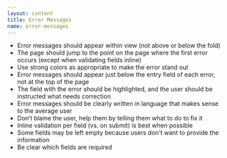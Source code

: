 ```yaml
---
layout: content
title: Error Messages
name: error-messages
---
```

* Error messages should appear within view (not above or below the fold)
* The page should jump to the point on the page where the first error occurs (except when validating fields inline)
* Use strong colors as appropriate to make the error stand out
* Error messages should appear just below the entry field of each error, not at the top of the page
* The field with the error should be highlighted, and the user should be instructed what needs correction
* Error messages should be clearly written in language that makes sense to the average user
* Don’t blame the user, help them by telling them what to do to fix it
* Inline validation per field (vs. on submit) is best when possible
* Some fields may be left empty because users don't want to provide the information
* Be clear which fields are required
